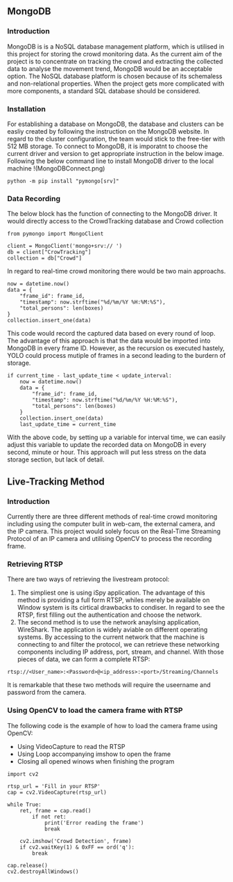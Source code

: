 ## MongoDB

### Introduction

MongoDB is is a NoSQL database management platform, which is utilised in this project for storing the crowd monitoring data. As the current aim of the project is to concentrate on tracking the crowd and extracting the collected data to analyse the movement trend, MongoDB would be an acceptable option. The NoSQL database platform is chosen because of its schemaless and non-relational properties. When the project gets more complicated with more components, a standard SQL database should be considered.

### Installation

For establishing a database on MongoDB, the database and clusters can be easliy created by following the instruction on the MongoDB website. In regard to the cluster configuration, the team would stick to the free-tier with 512 MB storage.
To connect to MongoDB, it is imporatnt to choose the current driver and version to get appropriate instruction in the below image.
Following the below command line to install MongoDB driver to the local machine
!(MongoDBConnect.png)

```
python -m pip install "pymongo[srv]"
```

### Data Recording

The below block has the function of connecting to the MongoDB driver.
It would directly access to the CrowdTracking database and Crowd collection

```
from pymongo import MongoClient

client = MongoClient('mongo+srv:// ')
db = client["CrowTracking"]
collection = db["Crowd"]
```

In regard to real-time crowd monitoring there would be two main approachs.

```
now = datetime.now()
data = {
    "frame_id": frame_id,
    "timestamp": now.strftime("%d/%m/%Y %H:%M:%S"),
    "total_persons": len(boxes)
}
collection.insert_one(data)
```

This code would record the captured data based on every round of loop. The advantage of this approach is that the data would be imported into MongoDB in every frame ID. However, as the recursion os executed hastely, YOLO could process mutiple of frames in a second leading to the burdern of storage.

```
if current_time - last_update_time < update_interval:
    now = datetime.now()
    data = {
        "frame_id": frame_id,
        "timestamp": now.strftime("%d/%m/%Y %H:%M:%S"),
        "total_persons": len(boxes)
    }
    collection.insert_one(data)
    last_update_time = current_time
```

With the above code, by setting up a variable for interval time, we can easily adjust this variable to update the recorded data on MongoDB in every second, minute or hour. This approach will put less stress on the data storage section, but lack of detail.

## Live-Tracking Method

### Introduction

Currently there are three different methods of real-time crowd monitoring including using the computer bulit in web-cam, the external camera, and the IP camera. This project would solely focus on the Real-Time Streaming Protocol of an IP camera and utilising OpenCV to process the recording frame.

### Retrieving RTSP

There are two ways of retrieving the livestream protocol:

1. The simpliest one is using iSpy application. The advantage of this method is providing a full form RTSP, whiles merely be available on Window system is its cirtical drawbacks to condiser. In regard to see the RTSP, first filling out the authentication and choose the network.
2. The second method is to use the network anaylsing application, WireShark. The application is widely aviable on different operating systems. By accessing to the current network that the machine is connecting to and filter the protocol, we can retrieve these networking components including IP address, port, stream, and channel. With those pieces of data, we can form a complete RTSP:

```
rtsp://<User_name>:<Password>@<ip_address>:<port>/Streaming/Channels
```

It is remarkable that these two methods will require the useername and password from the camera.

### Using OpenCV to load the camera frame with RTSP

The following code is the example of how to load the camera frame using OpenCV:

- Using VideoCapture to read the RTSP
- Using Loop accompanying imshow to open the frame
- Closing all opened winows when finishing the program

```
import cv2

rtsp_url = 'Fill in your RTSP'
cap = cv2.VideoCapture(rtsp_url)

while True:
    ret, frame = cap.read()
        if not ret:
            print('Error reading the frame')
            break

    cv2.imshow('Crowd Detection', frame)
    if cv2.waitKey(1) & 0xFF == ord('q'):
        break

cap.release()
cv2.destroyAllWindows()
```
